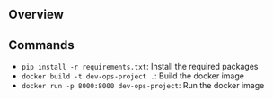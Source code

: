 ## Overview

## Commands
- `pip install -r requirements.txt`: Install the required packages
- `docker build -t dev-ops-project .`: Build the docker image
- `docker run -p 8000:8000 dev-ops-project`: Run the docker image